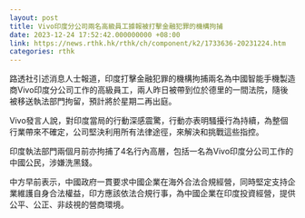 ```yaml
---
layout: post
title: Vivo印度分公司兩名高級員工據報被打擊金融犯罪的機構拘捕
date: 2023-12-24 17:52:42.000000000 +08:00
link: https://news.rthk.hk/rthk/ch/component/k2/1733636-20231224.htm
categories: rthk
---
```


路透社引述消息人士報道，印度打擊金融犯罪的機構拘捕兩名為中國智能手機製造商Vivo印度分公司工作的高級員工，兩人昨日被帶到位於德里的一間法院，隨後被移送執法部門拘留，預計將於星期二再出庭。

Vivo發言人說，對印度當局的行動深感震驚，行動亦表明騷擾行為持續，為整個行業帶來不確定，公司堅決利用所有法律途徑，來解決和挑戰這些指控。

印度執法部門兩個月前亦拘捕了4名行內高層，包括一名為Vivo印度分公司工作的中國公民，涉嫌洗黑錢。

中方早前表示，中國政府一貫要求中國企業在海外合法合規經營，同時堅定支持企業維護自身合法權益，印方應該依法合規行事，為中國企業在印度投資經營，提供公平、公正、非歧視的營商環境。

